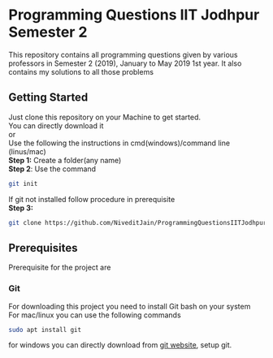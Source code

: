 # Programming Questions IIT Jodhpur Semester 2
This repository contains all programming questions given by various professors in Semester 2 (2019), January to May 2019 1st year. It also contains my solutions to all those problems
## Getting Started
Just clone this repository on your Machine to get started.</br>
You can directly download it</br>
or</br> 
Use the following the instructions in cmd(windows)/command line (linus/mac)</br> 
**Step 1:** Create a folder(any name)</br>
**Step 2**: Use the command 
```sh
git init
```
If git not installed follow procedure in prerequisite</br>
**Step 3:**
```sh 
git clone https://github.com/NiveditJain/ProgrammingQuestionsIITJodhpur.git 
```
## Prerequisites
Prerequisite for the project are
### Git 
For downloading this project you need to install Git bash on your system</br>
For mac/linux you can use the following commands
```sh
sudo apt install git
```
for windows you can directly download from [git website](https://git-scm.com/downloads), setup git.